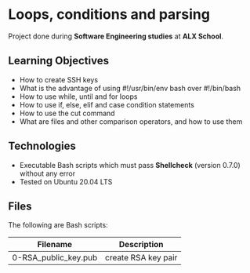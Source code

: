 # Loops, conditions and parsing

Project done during **Software Engineering studies** at **ALX School**.

##	Learning Objectives

-	How to create SSH keys
-	What is the advantage of using #!/usr/bin/env bash over #!/bin/bash
-	How to use while, until and for loops
-	How to use if, else, elif and case condition statements
-	How to use the cut command
-	What are files and other comparison operators, and how to use them

## Technologies
* Executable Bash scripts which must pass **Shellcheck** (version 0.7.0) without any error
* Tested on Ubuntu 20.04 LTS

## Files
The following are Bash scripts:

| Filename | Description |
| -------- | ----------- |
| 0-RSA_public_key.pub | create RSA key pair |
